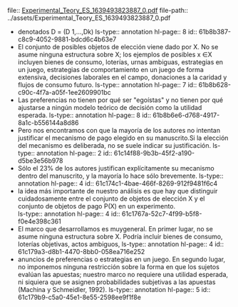 file:: [Experimental_Teory_ES_1639493823887_0.pdf](../assets/Experimental_Teory_ES_1639493823887_0.pdf)
file-path:: ../assets/Experimental_Teory_ES_1639493823887_0.pdf

- denotados D = (D 1,...,Dk)
  ls-type:: annotation
  hl-page:: 8
  id:: 61b8b387-c8c9-4052-9881-bdcd6c4b63e7
- El  conjunto  de  posibles objetos  de  elección  viene dado  por X.  No  se  asume  ninguna estructura sobre X; los ejemplos de posibles x ∈X incluyen bienes de consumo, loterías, urnas ambiguas, estrategias en un juego, estrategias de comportamiento en un juego de forma  extensiva,  decisiones  laborales  en  el  campo,  donaciones  a  la  caridad  y  flujos  de consumo futuro.
  ls-type:: annotation
  hl-page:: 7
  id:: 61b8b628-c90c-4f7a-a05f-1ee2609901bc
- Las preferencias no tienen por qué ser "egoístas"  y  no  tienen  por  qué  ajustarse  a  ningún  modelo  teórico  de  decisión  como  la utilidad esperada.
  ls-type:: annotation
  hl-page:: 8
  id:: 61b8b6e6-d768-4917-8a1c-b556144a8d86
- Pero nos encontramos con que la mayoría de los autores no intentan justificar el mecanismo de pago elegido en su manuscrito.Si la elección del mecanismo es deliberada, no se suele indicar su justificación.
  ls-type:: annotation
  hl-page:: 2
  id:: 61c14f88-9b3b-45f2-a190-d5be3e56b978
- Sólo el 23% de los autores justifican explícitamente su mecanismo dentro del manuscrito, y la mayoría lo hace sólo brevemente.
  ls-type:: annotation
  hl-page:: 4
  id:: 61c174c1-4bae-466f-8269-912f9481f6c4
- la idea más importante de nuestro análisis es que hay que distinguir cuidadosamente entre el conjunto de objetos de elección X y el conjunto de objetos de pago P(X)  en  un  experimento.  
  ls-type:: annotation
  hl-page:: 4
  id:: 61c1767a-52c7-4f99-b5f8-f0e4e398c361
- El  marco  que  desarrollamos  es  muygeneral.  En  primer  lugar,  no  se  asume  ninguna estructura sobre X. Podría incluir bienes de consumo, loterías objetivas, actos ambiguos, 
  ls-type:: annotation
  hl-page:: 4
  id:: 61c179a3-d8b1-4470-8bb0-058ea716e252
- anuncios  de  preferencias  o  estrategias  en  un  juego.  En  segundo  lugar,  no  imponemos ninguna restricción sobre la forma en que los sujetos evalúan las apuestas; nuestro marco no requiere una utilidad esperada, ni siquiera que se asignen probabilidades subjetivas a las apuestas (Machina y Schmeidler, 1992).
  ls-type:: annotation
  hl-page:: 5
  id:: 61c179b9-c5a0-45e1-8e55-2598ee9f1f8e